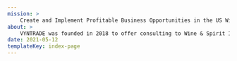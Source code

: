 ```yaml
---
mission: >
    Create and Implement Profitable Business Opportunities in the US Wine Market for ​Wine Producers through Direct Sales Strategies to Key Retail Clients.
about: >
    VYNTRADE was founded in 2018 to offer consulting to Wine & Spirit Industry Companies.​
date: 2021-05-12
templateKey: index-page
---
```

